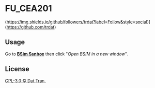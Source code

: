 # FU_CEA201
(https://img.shields.io/github/followers/trdat?label=Follow&style=social)](https://github.com/trdat)
## Usage
Go to **[BSim Sanbox](https://computationstructures.org/exercises/sandboxes/bsim.html)** then click "*Open BSIM in a new window*".

## License
[GPL-3.0 © Dat Tran.](../LICENSE)
